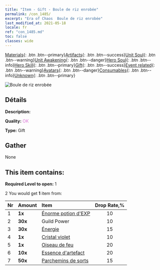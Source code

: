 ```yaml
---
title: "Item - Gift - Boule de riz enrobée"
permalink: /con_1485/
excerpt: "Era of Chaos  Boule de riz enrobée"
last_modified_at: 2021-05-18
locale: fr
ref: "con_1485.md"
toc: false
classes: wide
---
```

 [Materials](/ItemsFR/){: .btn .btn--primary}[Artifacts](/ItemsFR/Artifacts/){: .btn .btn--success}[Unit Soul](/ItemsFR/UnitSoul/){: .btn .btn--warning}[Unit Awakening](/ItemsFR/UnitAwakening/){: .btn .btn--danger}[Hero Soul](/ItemsFR/HeroSoul/){: .btn .btn--info}[Hero Skill](/ItemsFR/HeroSkill/){: .btn .btn--primary}[Gift](/ItemsFR/Gift/){: .btn .btn--success}[Event related](/ItemsFR/Events/){: .btn .btn--warning}[Avatars](/ItemsFR/Avatars/){: .btn .btn--danger}[Consumables](/ItemsFR/Consumables/){: .btn .btn--info}[Unknown](/ItemsFR/Unknown/){: .btn .btn--primary}

 ![Boule de riz enrobée](/images/t/i_907099.png)

## Détails
 **Description:** 

 **Quality:** <span style="color: #DA70D6">OK</span>

 **Type:** Gift

## Gather

  None

## This item contains:

 **Required Level to open:** 1

 2 You would get **1** item  from:

  | Nr | Amount |     Item    | Drop Rate,% |
  |:---|:-------|:------------|:---------:|
  | 1 |  **1x** | [Énorme potion d'EXP](/ItemsFR/con_703/) | 10 | 
  | 2 |  **30x** | Guild Power | 10 | 
  | 3 |  **30x** | [Énergie](/ItemsFR/con_900/) | 15 | 
  | 4 |  **1x** | [Cristal violet](/ItemsFR/con_720/) | 10 | 
  | 5 |  **1x** | [Oiseau de feu](/ItemsFR/unt_268/) | 20 | 
  | 6 |  **10x** | [Essence d'artefact](/ItemsFR/con_905/) | 20 | 
  | 7 |  **50x** | [Parchemins de sorts](/ItemsFR/con_694/) | 15 | 
